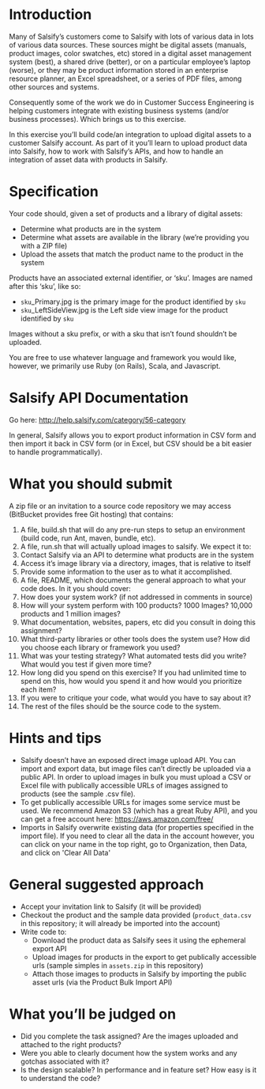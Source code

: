 # Introduction

Many of Salsify’s customers come to Salsify with lots of various data in lots of various data sources. These sources might be digital assets (manuals, product images, color swatches, etc) stored in a digital asset management system (best), a shared drive (better), or on a particular employee’s laptop (worse), or they may be product information stored in an enterprise resource planner, an Excel spreadsheet, or a series of PDF files, among other sources and systems.

Consequently some of the work we do in Customer Success Engineering is helping customers integrate with existing business systems (and/or business processes). Which brings us to this exercise.

In this exercise you’ll build code/an integration to upload digital assets to a customer Salsify account. As part of it you’ll learn to upload product data into Salsify, how to work with Salsify’s APIs, and how to handle an integration of asset data with products in Salsify.

# Specification

Your code should, given a set of products and a library of digital assets:
* Determine what products are in the system
* Determine what assets are available in the library (we’re providing you with a ZIP file)
* Upload the assets that match the product name to the product in the system

Products have an associated external identifier, or ‘sku’. Images are named after this ‘sku’, like so:
* `sku`_Primary.jpg is the primary image for the product identified by `sku`
* `sku`_LeftSideView.jpg is the Left side view image for the product identified by `sku`
  
Images without a sku prefix, or with a sku that isn’t found shouldn’t be uploaded.

You are free to use whatever language and framework you would like, however, we primarily use Ruby (on Rails), Scala, and Javascript.

# Salsify API Documentation
Go here: http://help.salsify.com/category/56-category

In general, Salsify allows you to export product information in CSV form and then import it back in CSV form (or in Excel, but CSV should be a bit easier to handle programmatically). 

# What you should submit

A zip file or an invitation to a source code repository we may access (BitBucket provides free Git hosting) that contains:

1.  A file, build.sh that will do any pre-run steps to setup an environment (build code, run Ant, maven, bundle, etc).
2.  A file, run.sh that will actually upload images to salsify. We expect it to:
  1.  Contact Salsify via an API to determine what products are in the system
  2.  Access it’s image library via a directory, images, that is relative to itself
  3.  Provide some information to the user as to what it accomplished.
3.  A file, README, which documents the general approach to what your code does. In it you should cover:
  1.  How does your system work? (if not addressed in comments in source)
  2.  How will your system perform with 100 products? 1000 Images? 10,000 products and 1 million images?
  3.  What documentation, websites, papers, etc did you consult in doing this assignment?
  4.  What third-party libraries or other tools does the system use? How did you choose each library or framework you used?
  5.  What was your testing strategy? What automated tests did you write? What would you test if given more time?
  6.  How long did you spend on this exercise? If you had unlimited time to spend on this, how would you spend it and how would you prioritize each item?
  7.  If you were to critique your code, what would you have to say about it?
4.  The rest of the files should be the source code to the system.

# Hints and tips

* Salsify doesn’t have an exposed direct image upload API. You can import and export data, but image files can’t directly be uploaded via a public API. In order to upload images in bulk you must upload a CSV or Excel file with publically accessible URLs of images assigned to products (see the sample .csv file).
* To get publically accessible URLs for images some service must be used. We recommend Amazon S3 (which has a great Ruby API), and you can get a free account here: https://aws.amazon.com/free/
* Imports in Salsify overwrite existing data (for properties specified in the import file). If you need to clear all the data in the account however, you can click on your name in the top right, go to Organization, then Data, and click on 'Clear All Data'

# General suggested approach

* Accept your invitation link to Salsify (it will be provided)
* Checkout the product and the sample data provided (`product_data.csv` in this repository; it will already be imported into the account)
* Write code to:
  * Download the product data as Salsify sees it using the ephemeral export API
  * Upload images for products in the export to get publically accessible urls (sample simples in `assets.zip` in this repository)
  * Attach those images to products in Salsify by importing the public asset urls (via the Product Bulk Import API)

# What you’ll be judged on

* Did you complete the task assigned? Are the images uploaded and attached to the right products?
* Were you able to clearly document how the system works and any gotchas associated with it?
* Is the design scalable? In performance and in feature set? How easy is it to understand the code?
